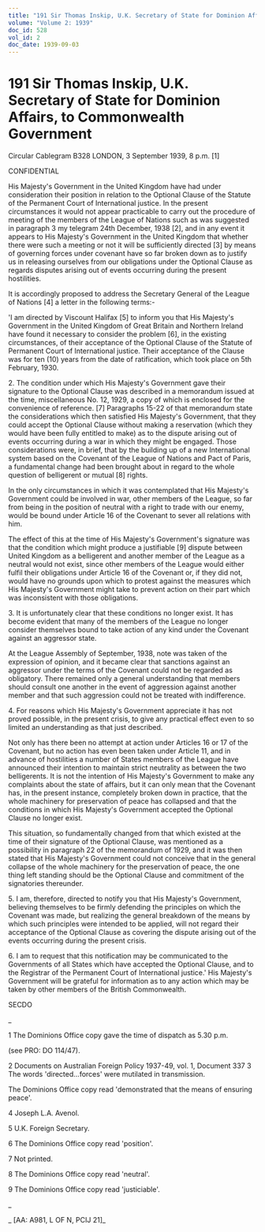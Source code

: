 ```yaml
---
title: "191 Sir Thomas Inskip, U.K. Secretary of State for Dominion Affairs, to Commonwealth Government"
volume: "Volume 2: 1939"
doc_id: 528
vol_id: 2
doc_date: 1939-09-03
---
```


# 191 Sir Thomas Inskip, U.K. Secretary of State for Dominion Affairs, to Commonwealth Government

Circular Cablegram B328 LONDON, 3 September 1939, 8 p.m. [1]

CONFIDENTIAL

His Majesty's Government in the United Kingdom have had under consideration their position in relation to the Optional Clause of the Statute of the Permanent Court of International justice. In the present circumstances it would not appear practicable to carry out the procedure of meeting of the members of the League of Nations such as was suggested in paragraph 3 my telegram 24th December, 1938 [2], and in any event it appears to His Majesty's Government in the United Kingdom that whether there were such a meeting or not it will be sufficiently directed [3] by means of governing forces under covenant have so far broken down as to justify us in releasing ourselves from our obligations under the Optional Clause as regards disputes arising out of events occurring during the present hostilities.

It is accordingly proposed to address the Secretary General of the League of Nations [4] a letter in the following terms:-

'I am directed by Viscount Halifax [5] to inform you that His Majesty's Government in the United Kingdom of Great Britain and Northern Ireland have found it necessary to consider the problem [6], in the existing circumstances, of their acceptance of the Optional Clause of the Statute of Permanent Court of International justice. Their acceptance of the Clause was for ten (10) years from the date of ratification, which took place on 5th February, 1930.

2\. The condition under which His Majesty's Government gave their signature to the Optional Clause was described in a memorandum issued at the time, miscellaneous No. 12, 1929, a copy of which is enclosed for the convenience of reference. [7] Paragraphs 15-22 of that memorandum state the considerations which then satisfied His Majesty's Government, that they could accept the Optional Clause without making a reservation (which they would have been fully entitled to make) as to the dispute arising out of events occurring during a war in which they might be engaged. Those considerations were, in brief, that by the building up of a new International system based on the Covenant of the League of Nations and Pact of Paris, a fundamental change had been brought about in regard to the whole question of belligerent or mutual [8] rights.

In the only circumstances in which it was contemplated that His Majesty's Government could be involved in war, other members of the League, so far from being in the position of neutral with a right to trade with our enemy, would be bound under Article 16 of the Covenant to sever all relations with him.

The effect of this at the time of His Majesty's Government's signature was that the condition which might produce a justifiable [9] dispute between United Kingdom as a belligerent and another member of the League as a neutral would not exist, since other members of the League would either fulfil their obligations under Article 16 of the Covenant or, if they did not, would have no grounds upon which to protest against the measures which His Majesty's Government might take to prevent action on their part which was inconsistent with those obligations.

3\. It is unfortunately clear that these conditions no longer exist. It has become evident that many of the members of the League no longer consider themselves bound to take action of any kind under the Covenant against an aggressor state.

At the League Assembly of September, 1938, note was taken of the expression of opinion, and it became clear that sanctions against an aggressor under the terms of the Covenant could not be regarded as obligatory. There remained only a general understanding that members should consult one another in the event of aggression against another member and that such aggression could not be treated with indifference.

4\. For reasons which His Majesty's Government appreciate it has not proved possible, in the present crisis, to give any practical effect even to so limited an understanding as that just described.

Not only has there been no attempt at action under Articles 16 or 17 of the Covenant, but no action has even been taken under Article 11, and in advance of hostilities a number of States members of the League have announced their intention to maintain strict neutrality as between the two belligerents. It is not the intention of His Majesty's Government to make any complaints about the state of affairs, but it can only mean that the Covenant has, in the present instance, completely broken down in practice, that the whole machinery for preservation of peace has collapsed and that the conditions in which His Majesty's Government accepted the Optional Clause no longer exist.

This situation, so fundamentally changed from that which existed at the time of their signature of the Optional Clause, was mentioned as a possibility in paragraph 22 of the memorandum of 1929, and it was then stated that His Majesty's Government could not conceive that in the general collapse of the whole machinery for the preservation of peace, the one thing left standing should be the Optional Clause and commitment of the signatories thereunder.

5\. I am, therefore, directed to notify you that His Majesty's Government, believing themselves to be firmly defending the principles on which the Covenant was made, but realizing the general breakdown of the means by which such principles were intended to be applied, will not regard their acceptance of the Optional Clause as covering the dispute arising out of the events occurring during the present crisis.

6\. I am to request that this notification may be communicated to the Governments of all States which have accepted the Optional Clause, and to the Registrar of the Permanent Court of International justice.' His Majesty's Government will be grateful for information as to any action which may be taken by other members of the British Commonwealth.

SECDO

_

1 The Dominions Office copy gave the time of dispatch as 5.30 p.m.

(see PRO: DO 114/47).

2 Documents on Australian Foreign Policy 1937-49, vol. 1, Document 337 3 The words 'directed...forces' were mutilated in transmission.

The Dominions Office copy read 'demonstrated that the means of ensuring peace'.

4 Joseph L.A. Avenol.

5 U.K. Foreign Secretary.

6 The Dominions Office copy read 'position'.

7 Not printed.

8 The Dominions Office copy read 'neutral'.

9 The Dominions Office copy read 'justiciable'.

_

_ [AA: A981, L OF N, PCIJ 21]_
